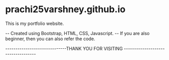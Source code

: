 # prachi25varshney.github.io

This is my portfolio website.

-- Created using Bootstrap, HTML, CSS, Javascript.
-- If you are also beginner, then you can also refer the code.


------------------------------THANK YOU FOR VISITING -----------------------------------
